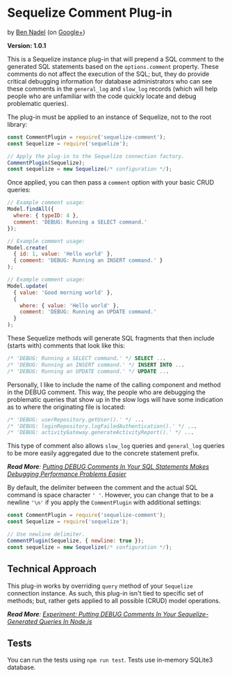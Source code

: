 # Sequelize Comment Plug-in

by [Ben Nadel][1] (on [Google+][2])

**Version: 1.0.1**

This is a Sequelize instance plug-in that will prepend a SQL comment to the generated
SQL statements based on the `options.comment` property. These comments do not
affect the execution of the SQL; but, they do provide critical debugging information
for database administrators who can see these comments in the `general_log` and
`slow_log` records (which will help people who are unfamiliar with the code quickly
locate and debug problematic queries).

The plug-in must be applied to an instance of Sequelize, not to the root library:

```js
const CommentPlugin = require('sequelize-comment');
const Sequelize = require('sequelize');

// Apply the plug-in to the Sequelize connection factory.
CommentPlugin(Sequelize);
const sequelize = new Sequelize(/* configuration */);
```

Once applied, you can then pass a `comment` option with your basic CRUD queries:

```js
// Example comment usage:
Model.findAll({
  where: { typeID: 4 },
  comment: 'DEBUG: Running a SELECT command.'
});

// Example comment usage:
Model.create(
  { id: 1, value: 'Hello world' },
  { comment: 'DEBUG: Running an INSERT command.' }
);

// Example comment usage:
Model.update(
  { value: 'Good morning world' },
  {
    where: { value: 'Hello world' },
    comment: 'DEBUG: Running an UPDATE command.'
  }
);
```

These Sequelize methods will generate SQL fragments that then include (starts with)
comments that look like this:

```sql
/* 'DEBUG: Running a SELECT command.' */ SELECT ...
/* 'DEBUG: Running an INSERT command.' */ INSERT INTO ...
/* 'DEBUG: Running an UPDATE command.' */ UPDATE ...
```

Personally, I like to include the name of the calling component and method in the
DEBUG comment. This way, the people who are debugging the problematic queries
that show up in the slow logs will have some indication as to where the originating
file is located:

```sql
/* 'DEBUG: userRepository.getUser().' */ ...
/* 'DEBUG: loginRepository.logFailedAuthentication().' */ ...
/* 'DEBUG: activityGateway.generateActivityReport().' */ ...
```

This type of comment also allows `slow_log` queries and `general_log` queries to
be more easily aggregated due to the concrete statement prefix.

_**Read More**: [Putting DEBUG Comments In Your SQL Statements Makes Debugging Performance Problems Easier][3]_

By default, the delimiter between the comment and the actual SQL command is space
character `' '`. However, you can change that to be a newline `'\n'` if you apply the
`CommentPlugin` with additional settings:

```js
const CommentPlugin = require('sequelize-comment');
const Sequelize = require('sequelize');

// Use newline delimiter.
CommentPlugin(Sequelize, { newline: true });
const sequelize = new Sequelize(/* configuration */);
```

## Technical Approach

This plug-in works by overriding `query` method of your `Sequelize`
connection instance. As such, this plug-in isn't tied to specific set of methods;
but, rather gets applied to all possible (CRUD) model operations.

_**Read More**: [Experiment: Putting DEBUG Comments In Your Sequelize-Generated Queries In Node.js][4]_

## Tests

You can run the tests using `npm run test`. Tests use in-memory SQLite3 database.

[1]: http://www.bennadel.com
[2]: https://plus.google.com/108976367067760160494?rel=author
[3]: https://www.bennadel.com/blog/3058-putting-debug-comments-in-your-sql-statements-makes-debugging-performance-problems-easier.htm
[4]: https://www.bennadel.com/blog/3265-experiment-putting-debug-comments-in-your-sequelize-generated-queries-in-node-js.htm

